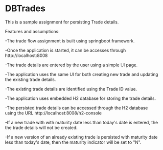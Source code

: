# DBTrades

This is a sample assignment for persisting Trade details.

Features and assumptions:

-The trade flow assignment is built using springboot framework.

-Once the application is started, it can be accesses through http://localhost:8008

-The trade details are entered by the user using a simple UI page.

-The application uses the same UI for both creating new trade and updating the existing trade details.

-The existing trade details are identified using the Trade ID value.

-The application uses embedded H2 database for storing the trade details.

-The persisted trade details can be accessed through the H2 database using the URL http://localhost:8008/h2-console

-If a new trade with with maturity date less than today's date is entered, the the trade details will not be created.

-If a new version of an already existing trade is persisted with maturity date less than today's date, then the maturity indicator will be set to "N". 

